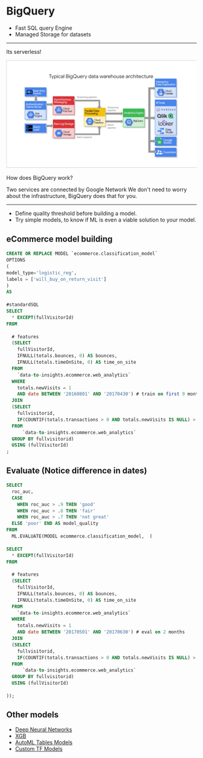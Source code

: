 # BigQuery

* Fast SQL query Engine
* Managed Storage for datasets


-----
Its serverless!

![Architecture](resources/image1.png "BigQuery architecture")


How does BigQuery work?

Two services are connected by Google Network
We don't need to worry about the infrastructure, BigQuery does that for you.

------


* Define quality threshold before building a model.
* Try simple models, to know if ML is even a viable solution to your model.



## eCommerce model building

```sql
CREATE OR REPLACE MODEL `ecommerce.classification_model`
OPTIONS
(
model_type='logistic_reg',
labels = ['will_buy_on_return_visit']
)
AS

#standardSQL
SELECT
  * EXCEPT(fullVisitorId)
FROM

  # features
  (SELECT
    fullVisitorId,
    IFNULL(totals.bounces, 0) AS bounces,
    IFNULL(totals.timeOnSite, 0) AS time_on_site
  FROM
    `data-to-insights.ecommerce.web_analytics`
  WHERE
    totals.newVisits = 1
    AND date BETWEEN '20160801' AND '20170430') # train on first 9 months
  JOIN
  (SELECT
    fullvisitorid,
    IF(COUNTIF(totals.transactions > 0 AND totals.newVisits IS NULL) > 0, 1, 0) AS will_buy_on_return_visit
  FROM
      `data-to-insights.ecommerce.web_analytics`
  GROUP BY fullvisitorid)
  USING (fullVisitorId)
;
```

## Evaluate (Notice difference in dates)
```sql
SELECT
  roc_auc,
  CASE
    WHEN roc_auc > .9 THEN 'good'
    WHEN roc_auc > .8 THEN 'fair'
    WHEN roc_auc > .7 THEN 'not great'
  ELSE 'poor' END AS model_quality
FROM
  ML.EVALUATE(MODEL ecommerce.classification_model,  (

SELECT
  * EXCEPT(fullVisitorId)
FROM

  # features
  (SELECT
    fullVisitorId,
    IFNULL(totals.bounces, 0) AS bounces,
    IFNULL(totals.timeOnSite, 0) AS time_on_site
  FROM
    `data-to-insights.ecommerce.web_analytics`
  WHERE
    totals.newVisits = 1
    AND date BETWEEN '20170501' AND '20170630') # eval on 2 months
  JOIN
  (SELECT
    fullvisitorid,
    IF(COUNTIF(totals.transactions > 0 AND totals.newVisits IS NULL) > 0, 1, 0) AS will_buy_on_return_visit
  FROM
      `data-to-insights.ecommerce.web_analytics`
  GROUP BY fullvisitorid)
  USING (fullVisitorId)

));
```


## Other models 

- [Deep Neural Networks](https://cloud.google.com/bigquery-ml/docs/reference/standard-sql/bigqueryml-syntax-create-dnn-models)  
- [XGB](https://cloud.google.com/bigquery-ml/docs/reference/standard-sql/bigqueryml-syntax-create-boosted-tree)
- [AutoML Tables Models](https://cloud.google.com/bigquery-ml/docs/reference/standard-sql/bigqueryml-syntax-create-automl)
- [Custom TF Models](https://cloud.google.com/bigquery-ml/docs/reference/standard-sql/bigqueryml-syntax-create-tensorflow)